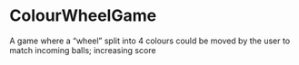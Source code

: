 # ColourWheelGame
A game where a “wheel” split into 4 colours could be moved by the user to match incoming balls; increasing score
